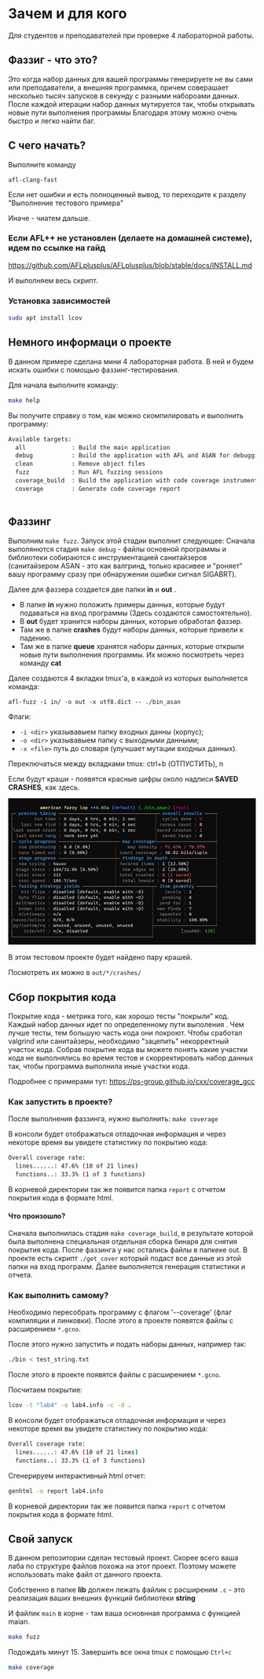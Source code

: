 # Зачем и для кого
Для студентов и преподавателей при проверке 4 лабораторной работы.

## Фаззиг - что это?
Это когда набор данных для вашей программы генерируете не вы сами или преподаватели, а внешняя программка,
причем  соверашает несколько тысяч запусков в секунду с разными набороами данных. После каждой итерации набор данных мутируется так, чтобы открывать новые пути выполнения программы
Благодаря этому можно очень быстро и легко найти баг. 

## С чего начать?
Выполните команду
```
afl-clang-fast
```
Если нет ошибки и есть полноценный вывод, то переходите к разделу "Выполнение тестового примера"

Иначе - чиатем дальше.

### Если AFL++ не установлен (делаете на домашней системе), идем по ссылке на гайд
https://github.com/AFLplusplus/AFLplusplus/blob/stable/docs/INSTALL.md

И выполняем весь скрипт.

### Установка зависимостей 
```bash
sudo apt install lcov
```

## Немного информаци о проекте

В данном примере сделана мини 4 лабораторная работа.
В ней и будем искать ошибки с помощью фаззинг-тестирования.

Для начала выполните команду:

```bash
make help
```

Вы получите справку о том, как можно скомпилировать и выполнить программу:
``` bash
Available targets:
  all             : Build the main application                               //чистая сборка без санитайзеров 
  debug           : Build the application with AFL and ASAN for debugging    // Сборка с саниайтазерами и компилятором afl
  clean           : Remove object files                                  
  fuzz            : Run AFL fuzzing sessions                                 // Запуск фаззинг тестирования
  coverage_build  : Build the application with code coverage instrumentation // Сборка бинаря специально для получения покрытия кода
  coverage        : Generate code coverage report                            // Запуск генерации отчета по покрытию
  
```

## Фаззинг
Выполним `make fuzz`. 
Запуск этой стадии выполнит следующее:
Сначала выполянются стадия `make debug` - файлы основной программы и библиотеки собираются с инструментацией санитайзеров
(санитайзером ASAN - это как валгринд, только красивее и "роняет" вашу программу сразу при обнаружении ошибки сигнал SIGABRT).

Далее для фаззера создается две папки **in** и **out** .

* В папке **in** нужно положить примеры данных, которые будут подаваться на вход программы (Здесь создаются самостоятельно).
* В **out** будет хранится наборы данных, которые обработал фаззер.
* Там же в папке **crashes** будут наборы данных, которые привели к падению. 
* Там же в папке **queue** хранятся наборы данных, которые открыли новые пути выполнения программы.
Их можно посмотреть через команду **cat**

Далее создаются 4 вкладки tmux'a, в каждой из которых выполняется команда:
```
afl-fuzz -i in/ -o out -x utf8.dict -- ./bin_asan
```

Флаги:
* `-i <dir>` указывавыем папку входных данны (корпус);
* `-o <dir>`  указывавыем папку с выходными данными;
* `-x <file>` путь до словаря (улучшает мутации входных данных).

Переключаться между вкладками tmux: ctrl+b (ОТПУСТИТЬ), n

Если будут краши - появятся красные цифры около надписи **SAVED CRASHES**, как здесь.

![AFL crush!](/docks/afl.jpg "AFL")


В этом тестовом проекте будет найдено пару крашей.

Посмотреть их можно в ` out/*/crashes/ `

## Сбор покрытия кода

Покрытие кода - метрика того, как хорошо тесты "покрыли" код.
Каждый набор данных идет по определенному пути выполения . Чем лучше тесты, тем большую часть кода они покроют.
Чтобы сработал valgrind или санитайзеры, необходимо "зацепить" некорректный участок кода. 
Собрав покрытие кода вы можете понять какие участки кода не выполнялись во время тестов и скорректировать набор данных так, чтобы программа выполнила иные участки кода.

Подробнее с примерами тут:
https://ps-group.github.io/cxx/coverage_gcc

### Как запустить в проекте?
После выполнения фаззинга, нужно выполнить:
`make coverage`

В консоли будет отображаться отладочная информация и через некоторе время вы увидете статистику по покрытию кода:

```bash
Overall coverage rate:
  lines......: 47.6% (10 of 21 lines)
  functions..: 33.3% (1 of 3 functions)
```
В корневой директории так же появится папка `report` с отчетом покрытия кода в формате html.



#### Что произошло?

Сначала выполнилась стадия `make coverage_build`, в результате которой была выполнена специальная отдельная сборка бинаря для снятия покрытия кода.
После фаззинга у нас остались файлы в папкеке out.
В проекте есть скрипт `./get_cover` который подаст все данные из этой папки на вход программ.
Далее выполняется генерация статистики и отчета.



### Как выполнить самому?
Необходимо пересобрать программу с флагом '--coverage' (флаг компиляции и линковки).
После этого в проекте появятся файлы с расширением `*.gcno`.

После этого нужно запустить и подать наборы данных, например так:

```bash
./bin < test_string.txt
```
После этого в проекте появятся файлы с расширением `*.gcno`.

Посчитаем покрытие:

```bash
lcov -t "lab4" -o lab4.info -c -d .
```
В консоли будет отображаться отладочная информация и через некоторе время вы увидете статистику по покрытию кода:

```bash
Overall coverage rate:
  lines......: 47.6% (10 of 21 lines)
  functions..: 33.3% (1 of 3 functions)
```


Сгенерируем интерактивный html отчет:
```bash
genhtml -o report lab4.info
```

В корневой директории так же появится папка `report` с отчетом покрытия кода в формате html.

## Свой запуск
В данном репозитории сделан тестовый проект. 
Скорее всего ваша лаба по структуре файлов похожа на этот проект.
Поэтому можете использовать make файл от данного проекта.

Собственно в папке **lib** должен лежать файлик с расширеним `.c` - это реализация ваших внешних функций библиотеки **string**

И файлик `main` в корне - там ваша основнная программа c функцией maian.

```bash
make fuzz
```

Подождать минут 15.
Завершить все окна tmux с помощью `Ctrl+c`

```bash
make coverage
```

